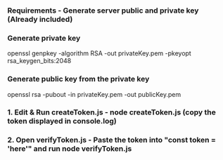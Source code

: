 ### Requirements - Generate server public and private key (Already included)
### Generate private key
openssl genpkey -algorithm RSA -out privateKey.pem -pkeyopt rsa_keygen_bits:2048

### Generate public key from the private key
openssl rsa -pubout -in privateKey.pem -out publicKey.pem

### 1. Edit & Run createToken.js - node createToken.js (copy the token displayed in console.log)
### 2. Open verifyToken.js - Paste the token into "const token = 'here'" and run node verifyToken.js
